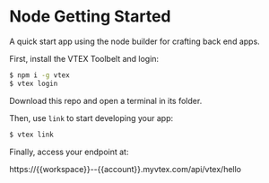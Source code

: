 # Node Getting Started

A quick start app using the node builder for crafting back end apps.

First, install the VTEX Toolbelt and login:

```bash
$ npm i -g vtex
$ vtex login
```

Download this repo and open a terminal in its folder.

Then, use `link` to start developing your app:

```bash
$ vtex link
```

Finally, access your endpoint at:

https://{{workspace}}--{{account}}.myvtex.com/api/vtex/hello

